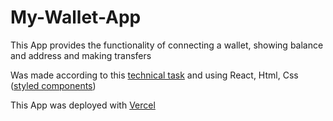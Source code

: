 # My-Wallet-App

This App provides the functionality of connecting a wallet, showing balance and
address and making transfers

Was made according to this
<a href="https://docs.google.com/document/d/1v_duePP5cXCIK0amZO9UK2BSnHWCY1iWUy239HG0qys/edit">technical
task</a> and using React, Html, Css
(<a href="https://styled-components.com/">styled components</a>)

This App was deployed with <a href="https://styled-components.com/">Vercel</a>
